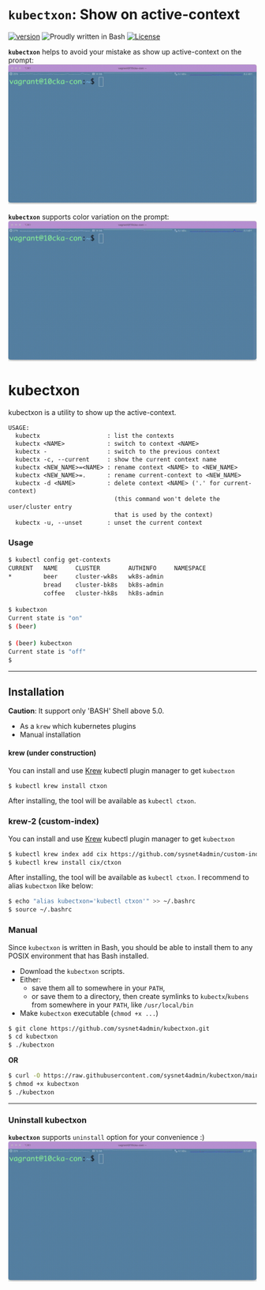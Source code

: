 # `kubectxon`: Show on active-context

[![version](https://img.shields.io/badge/version-0.0.1-yellow.svg)](https://semver.org)
![Proudly written in Bash](https://img.shields.io/badge/written%20in-bash-ff69b4.svg)
[![License](https://img.shields.io/badge/License-Apache%202.0-blue.svg)](https://opensource.org/licenses/Apache-2.0)

**`kubectxon`** helps to avoid your mistake as show up active-context on the prompt:
![kubectxon-basic-demo GIF](img/kubectxon-basic-demo.gif)

**`kubectxon`** supports color variation on the prompt:
![kubectxon-color-demo GIF](img/kubectxon-color-demo.gif)

# kubectxon

kubectxon is a utility to show up the active-context.

```
USAGE:
  kubectx                   : list the contexts
  kubectx <NAME>            : switch to context <NAME>
  kubectx -                 : switch to the previous context
  kubectx -c, --current     : show the current context name
  kubectx <NEW_NAME>=<NAME> : rename context <NAME> to <NEW_NAME>
  kubectx <NEW_NAME>=.      : rename current-context to <NEW_NAME>
  kubectx -d <NAME>         : delete context <NAME> ('.' for current-context)
                              (this command won't delete the user/cluster entry
                              that is used by the context)
  kubectx -u, --unset       : unset the current context
```

### Usage

```bash
$ kubectl config get-contexts 
CURRENT   NAME     CLUSTER        AUTHINFO     NAMESPACE
*         beer     cluster-wk8s   wk8s-admin   
          bread    cluster-bk8s   bk8s-admin   
          coffee   cluster-hk8s   hk8s-admin 

$ kubectxon
Current state is "on"
$ (beer)

$ (beer) kubectxon
Current state is "off"
$ 
```

-----

## Installation
**Caution**: It support only 'BASH' Shell above 5.0.  
- As a `krew` which kubernetes plugins 
- Manual installation

#### krew (under construction)
You can install and use [Krew](https://github.com/kubernetes-sigs/krew/) kubectl
plugin manager to get `kubectxon` 
```bash
$ kubectl krew install ctxon 
```

After installing, the tool will be available as `kubectl ctxon`.

### krew-2 (custom-index)
You can install and use [Krew](https://github.com/kubernetes-sigs/krew/) kubectl
plugin manager to get `kubectxon` 
```bash
$ kubectl krew index add cix https://github.com/sysnet4admin/custom-index.git
$ kubectl krew install cix/ctxon
```

After installing, the tool will be available as `kubectl ctxon`.
I recommend to alias `kubectxon` like below: 

```bash
$ echo "alias kubectxon='kubectl ctxon'" >> ~/.bashrc
$ source ~/.bashrc
```


### Manual

Since `kubectxon` is written in Bash, you should be able to install
them to any POSIX environment that has Bash installed.

- Download the `kubectxon` scripts.
- Either:
  - save them all to somewhere in your `PATH`,
  - or save them to a directory, then create symlinks to `kubectx`/`kubens` from
    somewhere in your `PATH`, like `/usr/local/bin`
- Make `kubectxon` executable (`chmod +x ...`)
```bash
$ git clone https://github.com/sysnet4admin/kubectxon.git
$ cd kubectxon
$ ./kubectxon
```

**OR**

```bash
$ curl -O https://raw.githubusercontent.com/sysnet4admin/kubectxon/main/kubectxon
$ chmod +x kubectxon
$ ./kubectxon
```

-----

### Uninstall kubectxon 
**`kubectxon`** supports `uninstall` option for your convenience :) 
![kubectxon-uninstall-demo GIF](img/kubectxon-uninstall-demo.gif)

